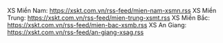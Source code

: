 XS Miền Nam: https://xskt.com.vn/rss-feed/mien-nam-xsmn.rss
XS Miền Trung: https://xskt.com.vn/rss-feed/mien-trung-xsmt.rss
XS Miền Bắc: https://xskt.com.vn/rss-feed/mien-bac-xsmb.rss
XS An Giang: https://xskt.com.vn/rss-feed/an-giang-xsag.rss
